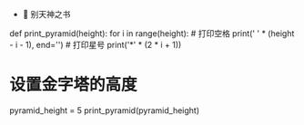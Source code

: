 - 👋 别天神之书

<!---
bietianshenzhishu/bietianshenzhishu is a ✨ special ✨ repository because its `README.md` (this file) appears on your GitHub profile.
You can click the Preview link to take a look at your changes.
--->
def print_pyramid(height):
    for i in range(height):
        # 打印空格
        print(' ' * (height - i - 1), end='')
        # 打印星号
        print('*' * (2 * i + 1))

# 设置金字塔的高度
pyramid_height = 5
print_pyramid(pyramid_height)
